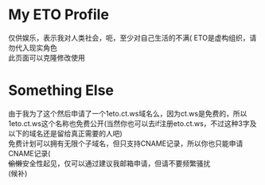 # My ETO Profile
仅供娱乐，表示我对人类社会，呃，至少对自己生活的不满( ETO是虚构组织，请勿代入现实角色  
此页面可以克隆修改使用

# Something Else
由于我为了这个然后申请了一个1eto.ct.ws域名么，因为ct.ws是免费的，所以1eto.ct.ws这个名称也免费公开(当然你也可以去if注册eto.ct.ws，不过这种3字及以下的域名还是留给真正需要的人吧)  
免费计划可以拥有无限个子域名，但只支持CNAME记录，所以你也只能申请CNAME记录(  
~~偷懒~~安全性起见，仅可以通过建议我邮箱申请，但请不要频繁骚扰  
(候补)
